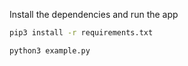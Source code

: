 Install the dependencies and run the app

```sh
pip3 install -r requirements.txt
```
```sh
python3 example.py
```